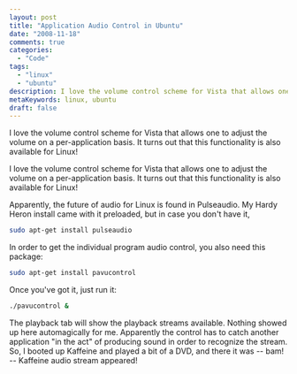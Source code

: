 ```yaml
---
layout: post
title: "Application Audio Control in Ubuntu"
date: "2008-11-18"
comments: true
categories:
  - "Code"
tags:
  - "linux"
  - "ubuntu"
description: I love the volume control scheme for Vista that allows one to adjust the volume on a per-application basis.  It turns out that this functionality is also av
metaKeywords: linux, ubuntu
draft: false
---
```


I love the volume control scheme for Vista that allows one to adjust the volume on a per-application basis.  It turns out that this functionality is also available for Linux!

<!--more-->

I love the volume control scheme for Vista that allows one to adjust the volume on a per-application basis.  It turns out that this functionality is also available for Linux!

Apparently, the future of audio for Linux is found in Pulseaudio.  My Hardy Heron install came with it preloaded, but in case you don't have it,

```bash
sudo apt-get install pulseaudio
```

In order to get the individual program audio control, you also need this package:

```bash
sudo apt-get install pavucontrol
```

Once you've got it, just run it:

```bash
./pavucontrol &
```

The playback tab will show the playback streams available.  Nothing showed up here automagically for me.  Apparently the control has to catch another application "in the act" of producing sound in order to recognize the stream.  So, I booted up Kaffeine and played a bit of a DVD, and there it was -- bam! -- Kaffeine audio stream appeared!

  
